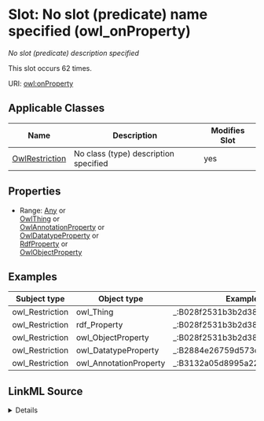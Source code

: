 

# Slot: No slot (predicate) name specified (owl_onProperty)


_No slot (predicate) description specified_






This slot occurs 62 times.


URI: [owl:onProperty](http://www.w3.org/2002/07/owl#onProperty)



<!-- no inheritance hierarchy -->





## Applicable Classes

| Name | Description | Modifies Slot |
| --- | --- | --- |
| [OwlRestriction](../classes/OwlRestriction.md) | No class (type) description specified |  yes  |







## Properties

* Range: [Any](../classes/Any.md)&nbsp;or&nbsp;<br />[OwlThing](../classes/OwlThing.md)&nbsp;or&nbsp;<br />[OwlAnnotationProperty](../classes/OwlAnnotationProperty.md)&nbsp;or&nbsp;<br />[OwlDatatypeProperty](../classes/OwlDatatypeProperty.md)&nbsp;or&nbsp;<br />[RdfProperty](../classes/RdfProperty.md)&nbsp;or&nbsp;<br />[OwlObjectProperty](../classes/OwlObjectProperty.md)






## Examples

| Subject type | Object type | Example subject | Example object | Occurrences |
| --- | --- | --- | --- | --- |
| owl_Restriction | owl_Thing | _:B028f2531b3b2d380ecbddd6893801342 | qudt:enumeratedValue | 62 |
| owl_Restriction | rdf_Property | _:B028f2531b3b2d380ecbddd6893801342 | qudt:enumeratedValue | 16 |
| owl_Restriction | owl_ObjectProperty | _:B028f2531b3b2d380ecbddd6893801342 | qudt:enumeratedValue | 8 |
| owl_Restriction | owl_DatatypeProperty | _:B2884e26759d573de491a452ee02cd5be | qudt:abbreviation | 2 |
| owl_Restriction | owl_AnnotationProperty | _:B3132a05d8995a22458a38f94cdb45e45 | dct:description | 1 |




## LinkML Source

<details>

```yaml
name: owl_onProperty
annotations:
  count:
    tag: count
    value: 62
description: No slot (predicate) description specified
title: No slot (predicate) name specified
examples:
- object:
    example_object: qudt:enumeratedValue
    example_object_type: owl_Thing
    example_predicate: owl:onProperty
    example_subject: _:B028f2531b3b2d380ecbddd6893801342
    example_subject_type: owl_Restriction
- object:
    example_object: qudt:enumeratedValue
    example_object_type: rdf_Property
    example_predicate: owl:onProperty
    example_subject: _:B028f2531b3b2d380ecbddd6893801342
    example_subject_type: owl_Restriction
- object:
    example_object: qudt:enumeratedValue
    example_object_type: owl_ObjectProperty
    example_predicate: owl:onProperty
    example_subject: _:B028f2531b3b2d380ecbddd6893801342
    example_subject_type: owl_Restriction
- object:
    example_object: qudt:abbreviation
    example_object_type: owl_DatatypeProperty
    example_predicate: owl:onProperty
    example_subject: _:B2884e26759d573de491a452ee02cd5be
    example_subject_type: owl_Restriction
- object:
    example_object: dct:description
    example_object_type: owl_AnnotationProperty
    example_predicate: owl:onProperty
    example_subject: _:B3132a05d8995a22458a38f94cdb45e45
    example_subject_type: owl_Restriction
from_schema: sawgraph-kg
rank: 1000
slot_uri: owl:onProperty
alias: owl_onProperty
domain_of:
- owl_Restriction
union_of:
- '{''domain'': ''owl_Class''}'
- '{''domain'': ''owl_Restriction''}'
- '{''domain'': ''rdfs_Class''}'
range: Any
any_of:
- range: owl_Thing
- range: owl_AnnotationProperty
- range: owl_DatatypeProperty
- range: rdf_Property
- range: owl_ObjectProperty

```
</details>